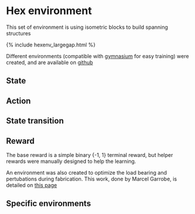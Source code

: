 # Hex environment
This set of environment is using isometric blocks to build spanning structures

{% include hexenv_largegap.html %}

Different environments (compatible with [gymnasium](https://gymnasium.farama.org/) for easy training) were created, and are available on [github](https://github.com/sycamore-lab-EPFL/StaticSimulatorEnvs/tree/master)

## State

## Action

## State transition

## Reward
The base reward is a simple binary {-1, 1} terminal reward, but helper rewards were manually designed to help the learning. 

An environment was also created to optimize the load bearing and pertubations during fabrication. This work, done by Marcel Garrobe, is detailed on [this page]()

## Specific environments
